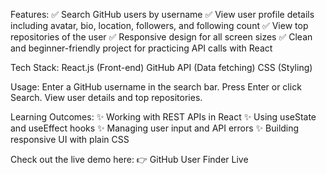 Features:
✅ Search GitHub users by username
✅ View user profile details including avatar, bio, location, followers, and following count
✅ View top repositories of the user
✅ Responsive design for all screen sizes
✅ Clean and beginner-friendly project for practicing API calls with React

Tech Stack:
React.js (Front-end)
GitHub API (Data fetching)
CSS (Styling)

Usage:
Enter a GitHub username in the search bar.
Press Enter or click Search.
View user details and top repositories.

Learning Outcomes:
✨ Working with REST APIs in React
✨ Using useState and useEffect hooks
✨ Managing user input and API errors
✨ Building responsive UI with plain CSS

Check out the live demo here:
👉 GitHub User Finder Live
